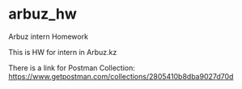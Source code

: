 # arbuz_hw
Arbuz intern Homework

This is HW for intern in Arbuz.kz

There is a link for Postman Collection:
https://www.getpostman.com/collections/2805410b8dba9027d70d
